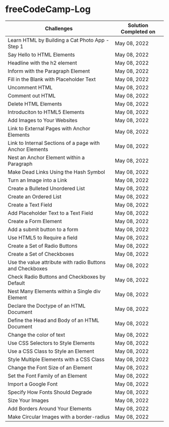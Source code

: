 # freeCodeCamp-Log

| Challenges                             | Solution Completed on |
| ----------                             | --------------------- |
| Learn HTML by Building a Cat Photo App - Step 1 | May 08, 2022 |
| Say Hello to HTML Elements             | May 08, 2022          |
| Headline with the h2 element           | May 08, 2022          |
| Inform with the Paragraph Element      | May 08, 2022          |
| Fill in the Blank with Placeholder Text| May 08, 2022          |
| Uncomment HTML                         | May 08, 2022          |
| Comment out HTML                       | May 08, 2022          |
| Delete HTML Elements                   | May 08, 2022          |
| Introduciton to HTML5 Elements         | May 08, 2022          |
| Add Images to Your Websites            | May 08, 2022          |
| Link to External Pages with Anchor Elements | May 08, 2022  |
| Link to Internal Sections of a page with Anchor Elements |May 08, 2022  |
| Nest an Anchor Element within a Paragraph | May 08, 2022  |
| Make Dead Links Using the Hash Symbol | May 08, 2022  |
| Turn an Image into a Link | May 08, 2022   |
| Create a Bulleted Unordered List | May 08, 2022  |
| Create an Ordered List | May 08, 2022  |
| Create a Text Field | May 08, 2022  |
| Add Placeholder Text to a Text Field | May 08, 2022  |
| Create a Form Element | May 08, 2022  |
| Add a submit button to a form | May 08, 2022  |
| Use HTML5 to Require a field | May 08, 2022  |
| Create a Set of Radio Buttons | May 08, 2022  |
| Create a Set of Checkboxes | May 08, 2022  |
| Use the value attribute with radio Buttons and Checkboxes |May 08, 2022  |
| Check Radio Buttons and Checkboxes by Default | May 08, 2022  |
| Nest Many Elements within a Single div Element | May 08, 2022  |
| Declare the Doctype of an HTML Document | May 08, 2022  |
| Define the Head and Body of an HTML Document | May 08, 2022  |
| Change the color of text | May 08, 2022  |
| Use CSS Selectors to Style Elements | May 08, 2022  |
| Use a CSS Class to Style an Element | May 08, 2022  |
| Style Multiple Elements with a CSS Class | May 08, 2022  |
| Change the Font Size of an Element | May 08, 2022  |
| Set the Font Family of an Element | May 08, 2022  |
| Import a Google Font | May 08, 2022  |
| Specify How Fonts Should Degrade | May 08, 2022  |
| Size Your Images | May 08, 2022  |
| Add Borders Around Your Elements | May 08, 2022  |
| Make Circular Images with a border-radius | May 08, 2022  |